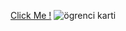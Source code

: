 [Click Me !](https://kaplanh.github.io/Table-Example-Card-/)
![ögrenci karti](https://github.com/kaplanh/table-1/assets/101884444/3521f339-990e-4f5f-80b1-c8d0aab52a52)
